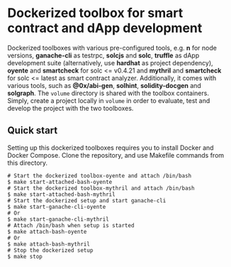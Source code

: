 # Dockerized toolbox for smart contract and dApp development

Dockerized toolboxes with various pre-configured tools, e.g. **n** for node versions, **ganache-cli** as testrpc, **solcjs** and **solc**, **truffle** as dApp development suite (alternatively, use **hardhat** as project dependency), **oyente** and **smartcheck** for solc <= v0.4.21 and **mythril** and **smartcheck** for solc <= latest as smart contract analyzer. Additionally, it comes with various tools, such as **@0x/abi-gen**, **solhint**, **solidity-docgen** and **solgraph**.
The `volume` directory is shared with the toolbox containers. Simply, create a project locally in `volume` in order to evaluate, test and develop the project with the two toolboxes.

## Quick start

Setting up this dockerized toolboxes requires you to install Docker and Docker Compose. Clone the repository, and use Makefile commands from this directory.

```
# Start the dockerized toolbox-oyente and attach /bin/bash
$ make start-attached-bash-oyente
# Start the dockerized toolbox-mythril and attach /bin/bash
$ make start-attached-bash-mythril
# Start the dockerized setup and start ganache-cli
$ make start-ganache-cli-oyente
# Or
$ make start-ganache-cli-mythril
# Attach /bin/bash when setup is started
$ make attach-bash-oyente
# Or
$ make attach-bash-mythril
# Stop the dockerized setup
$ make stop
```
